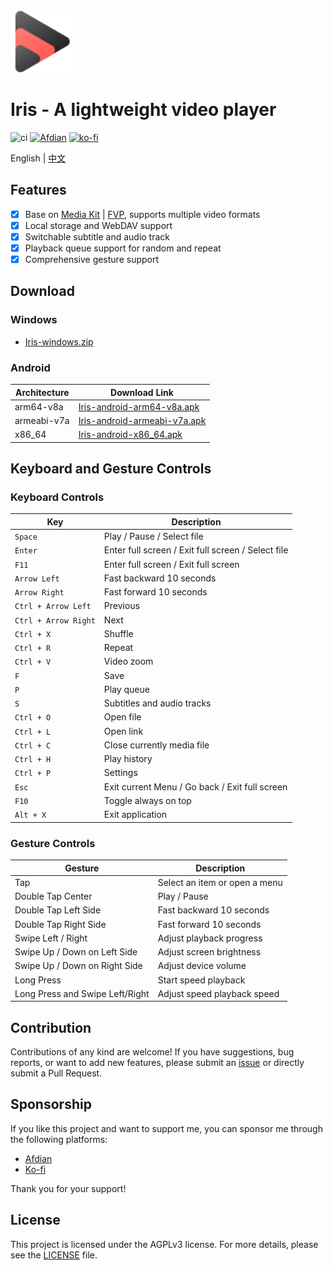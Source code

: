 <img height="100px" width="100px" alt="icon" src="./assets/images/icon.svg"/>

# Iris - A lightweight video player

![ci](https://github.com/nini22P/Iris/actions/workflows/ci.yml/badge.svg)
<a href="https://afdian.com/a/nini22P"><img alt="Afdian" style="height: 30px;" src="https://pic1.afdiancdn.com/static/img/welcome/button-sponsorme.png"></a>
[![ko-fi](https://ko-fi.com/img/githubbutton_sm.svg)](https://ko-fi.com/nini22p)

English | [中文](./README_CN.md)

## Features

- [x] Base on [Media Kit](https://github.com/media-kit/media-kit) | [FVP](https://github.com/wang-bin/fvp), supports multiple video formats
- [x] Local storage and WebDAV support
- [x] Switchable subtitle and audio track
- [x] Playback queue support for random and repeat
- [x] Comprehensive gesture support

## Download

### Windows
- [Iris-windows.zip](https://github.com/nini22P/Iris/releases/latest/download/Iris-windows.zip)

### Android
| Architecture      | Download Link                                                            |
|-------------------|-------------------------------------------------------------------------|
| arm64-v8a         | [Iris-android-arm64-v8a.apk](https://github.com/nini22P/Iris/releases/latest/download/Iris-android-arm64-v8a.apk) |
| armeabi-v7a       | [Iris-android-armeabi-v7a.apk](https://github.com/nini22P/Iris/releases/latest/download/Iris-android-armeabi-v7a.apk) |
| x86_64            | [Iris-android-x86_64.apk](https://github.com/nini22P/Iris/releases/latest/download/Iris-android-x86_64.apk) |

## Keyboard and Gesture Controls

### Keyboard Controls
| Key                  | Description                              |
|----------------------|------------------------------------------|
| `Space`              | Play / Pause / Select file               |
| `Enter`              | Enter full screen / Exit full screen / Select file |
| `F11`                | Enter full screen / Exit full screen     |
| `Arrow Left`         | Fast backward 10 seconds                 |
| `Arrow Right`        | Fast forward 10 seconds                  |
| `Ctrl + Arrow Left`  | Previous                                 |
| `Ctrl + Arrow Right` | Next                                     |
| `Ctrl + X`           | Shuffle                                  |
| `Ctrl + R`           | Repeat                                   |
| `Ctrl + V`           | Video zoom                               |
| `F`                  | Save                                     |
| `P`                  | Play queue                               |
| `S`                  | Subtitles and audio tracks               |
| `Ctrl + O`           | Open file                                |
| `Ctrl + L`           | Open link                                |
| `Ctrl + C`           | Close currently media file               |
| `Ctrl + H`           | Play history                             |
| `Ctrl + P`           | Settings                                 |
| `Esc`                | Exit current Menu / Go back / Exit full screen |
| `F10`                | Toggle always on top                     |
| `Alt + X`            | Exit application                         |

### Gesture Controls
| Gesture                       | Description                              |
|-------------------------------|------------------------------------------|
| Tap                           | Select an item or open a menu            |
| Double Tap Center             | Play / Pause                             |
| Double Tap Left Side          | Fast backward 10 seconds                 |
| Double Tap Right Side         | Fast forward 10 seconds                  |
| Swipe Left / Right            | Adjust playback progress                 |
| Swipe Up / Down on Left Side  | Adjust screen brightness                 |
| Swipe Up / Down on Right Side | Adjust device volume                     |
| Long Press                    | Start speed playback                     |
| Long Press and Swipe Left/Right | Adjust speed playback speed            |

## Contribution

Contributions of any kind are welcome! If you have suggestions, bug reports, or want to add new features, please submit an [issue](https://github.com/nini22P/Iris/issues) or directly submit a Pull Request.

## Sponsorship

If you like this project and want to support me, you can sponsor me through the following platforms:

- [Afdian](https://afdian.com/a/nini22P)
- [Ko-fi](https://ko-fi.com/nini22p)

Thank you for your support!

## License

This project is licensed under the AGPLv3 license. For more details, please see the [LICENSE](./LICENSE) file.
